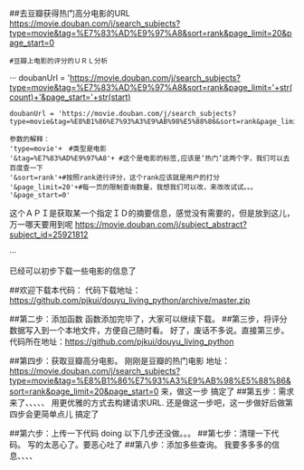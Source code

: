 ##去豆瓣获得热门高分电影的URL
https://movie.douban.com/j/search_subjects?type=movie&tag=%E7%83%AD%E9%97%A8&sort=rank&page_limit=20&page_start=0

    #豆瓣上电影的评分的ＵＲＬ分析
···
    doubanUrl = 'https://movie.douban.com/j/search_subjects?type=movie&tag=%E7%83%AD%E9%97%A8&sort=rank&page_limit='+str(count)+'&page_start='+str(start)
    
    doubanUrl = 'https://movie.douban.com/j/search_subjects?type=movie&tag=%E8%B1%86%E7%93%A3%E9%AB%98%E5%88%86&sort=rank&page_limit=20&page_start=0'

    参数的解释：
    'type=movie'+　#类型是电影
    '&tag=%E7%83%AD%E9%97%A8'+ #这个是电影的标签,应该是‘热门’这两个字，我们可以去百度查一下
    '&sort=rank'+#按照rank进行评分，这个rank应该就是用户的打分
    '&page_limit=20'+#每一页的限制查询数量，我想我们可以改，来改改试试。。。
    '&page_start=0'


这个ＡＰＩ是获取某一个指定ＩＤ的摘要信息，感觉没有需要的，但是放到这儿，万一哪天要用到呢
https://movie.douban.com/j/subject_abstract?subject_id=25921812

···

已经可以初步下载一些电影的信息了

##欢迎下载本代码：
代码下载地址： https://github.com/pjkui/douyu_living_python/archive/master.zip

##第二步：添加函数
函数添加完毕了，大家可以继续下载。
##第三步，将评分数据写入到一个本地文件，方便自己随时看。
好了，废话不多说。直接第三步。
代码所在地址：https://github.com/pjkui/douyu_living_python

##第四步：获取豆瓣高分电影。
刚刚是豆瓣的热门电影
地址：https://movie.douban.com/j/search_subjects?type=movie&tag=%E8%B1%86%E7%93%A3%E9%AB%98%E5%88%86&sort=rank&page_limit=20&page_start=0
来，做这一步
 搞定了
##第五步：需求来了、、、、、
    用更优雅的方式去构建请求URL.
    还是做这一步吧，这一步做好后做第四步会更简单点儿
    搞定了

##第六步：上传一下代码
doing
以下几步还没做。。。
##第七步：清理一下代码。
写的太恶心了。要恶心吐了
##第八步：添加多些查询。
我要多多多的信息、、、、
